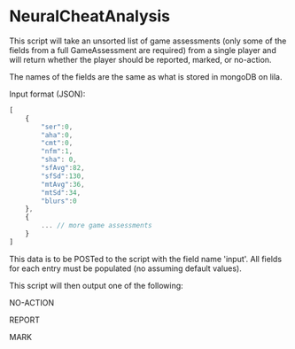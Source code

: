# NeuralCheatAnalysis

This script will take an unsorted list of game assessments (only some of the fields from a full GameAssessment are required) from a single player and will return whether the player should be reported, marked, or no-action.

The names of the fields are the same as what is stored in mongoDB on lila.

Input format (JSON):
```javascript
[
	{
		"ser":0,
		"aha":0,
		"cmt":0,
		"nfm":1,
		"sha": 0,
		"sfAvg":82,
		"sfSd":130,
		"mtAvg":36,
		"mtSd":34,
		"blurs":0
	},
	{
		... // more game assessments
	}
]
```

This data is to be POSTed to the script with the field name 'input'.
All fields for each entry must be populated (no assuming default values).

This script will then output one of the following:

NO-ACTION

REPORT

MARK
